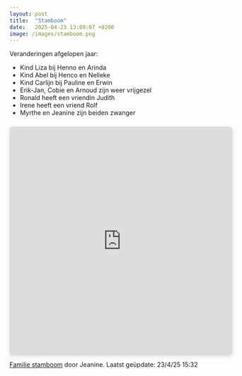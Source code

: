```yaml
---
layout: post
title:  "Stamboom"
date:   2025-04-23 13:09:07 +0200
image: /images/stamboom.png
---
```

<div class="sr-only">
Veranderingen afgelopen jaar:<br>

- Kind Liza bij Henno en Arinda<br>
- Kind Abel bij Henco en Nelleke<br>
- Kind Carlijn bij Pauline en Erwin<br>
- Erik-Jan, Cobie en Arnoud zijn weer vrijgezel<br>
- Ronald heeft een vriendin Judith<br>
- Irene heeft een vriend Rolf<br>
- Myrthe en Jeanine zijn beiden zwanger
</div>
<div style="position: relative; width: 100%; height: 0; padding-top: 102.4000%;
 padding-bottom: 0; box-shadow: 0 2px 8px 0 rgba(63,69,81,0.16); margin-top: 1.6em; margin-bottom: 0.9em; overflow: hidden;
 border-radius: 8px; will-change: transform;">
  <iframe loading="lazy" style="position: absolute; width: 100%; height: 100%; top: 0; left: 0; border: none; padding: 0;margin: 0;"
    src="https://www.canva.com/design/DAE_d_1niGk/htbMtXa5vscNEFNAGrUJeg/view?embed" allowfullscreen="allowfullscreen" allow="fullscreen">
  </iframe>
</div>
<a href="https:&#x2F;&#x2F;www.canva.com&#x2F;design&#x2F;DAE_d_1niGk&#x2F;htbMtXa5vscNEFNAGrUJeg&#x2F;view?utm_content=DAE_d_1niGk&amp;utm_campaign=designshare&amp;utm_medium=embeds&amp;utm_source=link" target="_blank" rel="noopener">Familie stamboom</a> door Jeanine. Laatst geüpdate: 23/4/25 15:32
